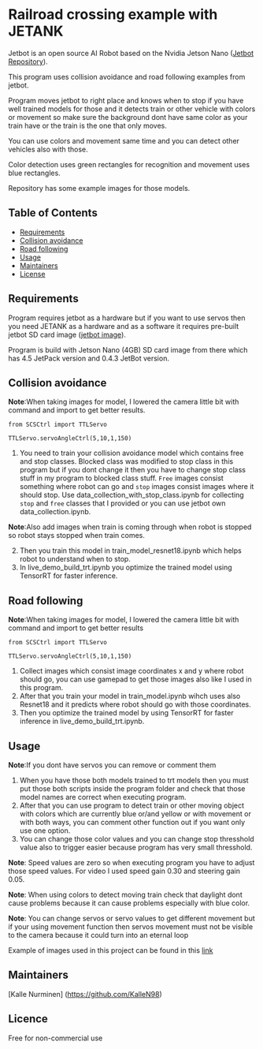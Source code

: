 # Railroad crossing example with JETANK

Jetbot is an open source AI Robot based on the Nvidia Jetson Nano ([Jetbot Repository](https://github.com/NVIDIA-AI-IOT/jetbot)).

This program uses collision avoidance and road following examples from jetbot.

Program moves jetbot to right place and knows when to stop if you have well trained models for those and it detects train or other vehicle with colors or movement so make sure the background dont have same color as your train have or the train is the one that only moves. 

You can use colors and movement same time and you can detect other vehicles also with those.

Color detection uses green rectangles for recognition and movement uses blue rectangles.

Repository has some example images for those models.

## Table of Contents

- [Requirements](#requirements)
- [Collision avoidance](#collision-avoidance)
- [Road following](#road-following)
- [Usage](#usage)
- [Maintainers](#maintainers)
- [License](#licence)

## Requirements

Program requires jetbot as a hardware but if you want to use servos then you need JETANK as a hardware and as a software it requires pre-built jetbot SD card image ([jetbot image](https://jetbot.org/master/software_setup/sd_card.html)).

Program is build with Jetson Nano (4GB) SD card image from there which has 4.5 JetPack version and 0.4.3 JetBot version.

## Collision avoidance

  **Note**:When taking images for model, I lowered the camera little bit with command and import to get better results.
  
  ```from SCSCtrl import TTLServo```
  
  ```TTLServo.servoAngleCtrl(5,10,1,150)```

1. You need to train your collision avoidance model which contains free and stop classes. Blocked class was modified to stop class in this program but if you dont change it then you have to change stop class stuff in my program to blocked class stuff. ```Free``` images consist something where robot can go and ```stop``` images consist images where it should stop. Use data_collection_with_stop_class.ipynb for collecting ```stop``` and ```free``` classes that I provided or you can use jetbot own data_collection.ipynb. 

  **Note**:Also add images when train is coming through when robot is stopped so robot stays stopped when train comes.

2. Then you train this model in train_model_resnet18.ipynb which helps robot to understand when to stop.
3. In live_demo_build_trt.ipynb you optimize the trained model using TensorRT for faster inference.

## Road following

**Note**:When taking images for model, I lowered the camera little bit with command and import to get better results
  
  ```from SCSCtrl import TTLServo```
  
  ```TTLServo.servoAngleCtrl(5,10,1,150)```

1. Collect images which consist image coordinates x and y where robot should go, you can use gamepad to get those images also like I used in this program.
2. After that you train your model in train_model.ipynb wihch uses also Resnet18 and it predicts where robot should go with those coordinates.
3. Then you optimize the trained model by using TensorRT for faster inference in live_demo_build_trt.ipynb.

## Usage

**Note**:If you dont have servos you can remove or comment them

1. When you have those both models trained to trt models then you must put those both scripts inside the program folder and check that those model names are correct when executing program.
2. After that you can use program to detect train or other moving object with colors which are currently blue or/and yellow or with movement or with both ways, you can comment other function out if you want only use one option.
3. You can change those color values and you can change stop thresshold value also to trigger easier because program has very small thresshold.

  **Note**: Speed values are zero so when executing program you have to adjust those speed values. For video I used speed gain 0.30 and steering gain 0.05.
  
  **Note**: When using colors to detect moving train check that daylight dont cause problems because it can cause problems especially with blue color.
  
  **Note**: You can change servos or servo values to get different movement but if your using movement function then servos movement must not be visible to the camera because it could turn into an eternal loop
  
Example of images used in this project can be found in this [link](https://drive.google.com/drive/folders/1wVX1dn00rK_c2wsZMCX5Rq0Ec8OwM_N0?usp=sharing)

## Maintainers

[Kalle Nurminen] (https://github.com/KalleN98)  

## Licence

Free for non-commercial use
